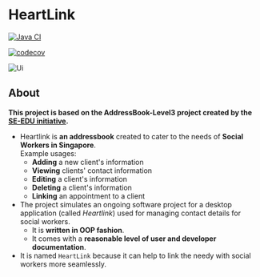 # HeartLink

[![Java CI](https://github.com/AY2526S1-CS2103T-T09-1/tp/actions/workflows/gradle.yml/badge.svg?branch=master)](https://github.com/AY2526S1-CS2103T-T09-1/tp/actions/workflows/gradle.yml)

[![codecov](https://codecov.io/gh/AY2526S1-CS2103-T09-01/tp/branch/master/graph/badge.svg?token=X0CYY9ZH9P)](https://codecov.io/gh/AY2526S1-CS2103-T09-01/tp)

![Ui](docs/images/Ui.png)

## About

__This project is based on the AddressBook-Level3 project created by the [SE-EDU initiative](https://se-education.org).__
- Heartlink is **an addressbook** created to cater to the needs of **Social Workers in Singapore**.<br>
  Example usages:
  - **Adding** a new client's information
  - **Viewing** clients' contact information
  - **Editing** a client's information
  - **Deleting** a client's information
  - **Linking** an appointment to a client
- The project simulates an ongoing software project for a desktop application (called _Heartlink_) used for managing contact details for social workers.
  - It is **written in OOP fashion**.
  - It comes with a **reasonable level of user and developer documentation**.
- It is named `HeartLink` because it can help to link the needy with social workers more seamlessly.
